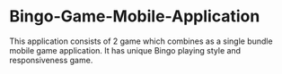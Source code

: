 # Bingo-Game-Mobile-Application
This application consists of 2 game which combines as a single bundle mobile game application. It has unique Bingo playing style and responsiveness game.
